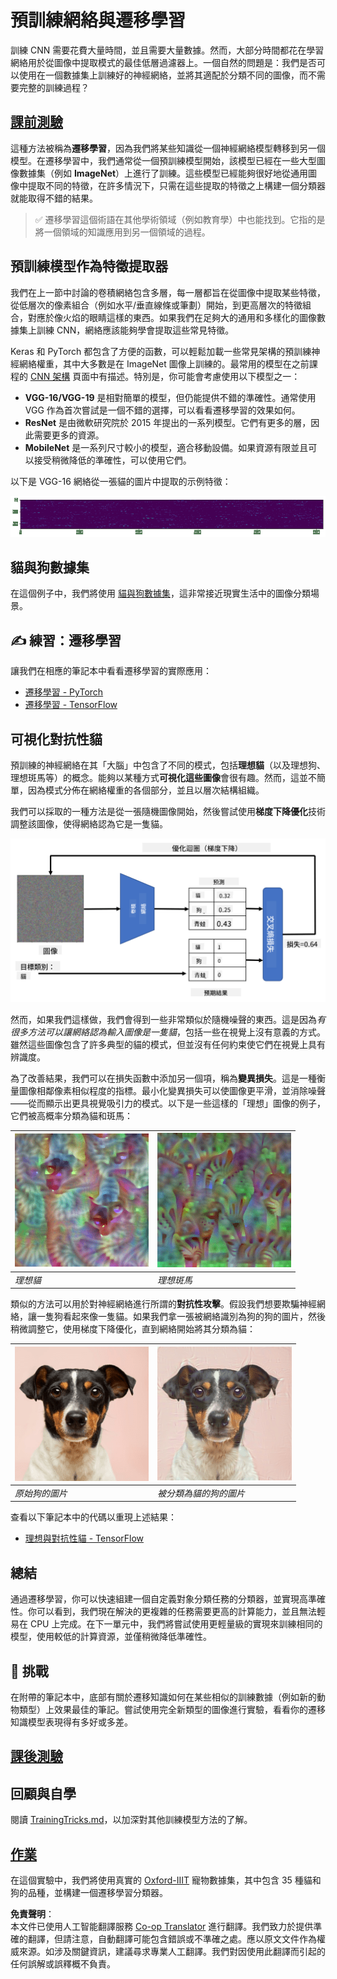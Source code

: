 <!--
CO_OP_TRANSLATOR_METADATA:
{
  "original_hash": "717775c4050ccbffbe0c961ad8bf7bf7",
  "translation_date": "2025-08-24T22:01:53+00:00",
  "source_file": "lessons/4-ComputerVision/08-TransferLearning/README.md",
  "language_code": "hk"
}
-->
# 預訓練網絡與遷移學習

訓練 CNN 需要花費大量時間，並且需要大量數據。然而，大部分時間都花在學習網絡用於從圖像中提取模式的最佳低層過濾器上。一個自然的問題是：我們是否可以使用在一個數據集上訓練好的神經網絡，並將其適配於分類不同的圖像，而不需要完整的訓練過程？

## [課前測驗](https://ff-quizzes.netlify.app/en/ai/quiz/15)

這種方法被稱為**遷移學習**，因為我們將某些知識從一個神經網絡模型轉移到另一個模型。在遷移學習中，我們通常從一個預訓練模型開始，該模型已經在一些大型圖像數據集（例如 **ImageNet**）上進行了訓練。這些模型已經能夠很好地從通用圖像中提取不同的特徵，在許多情況下，只需在這些提取的特徵之上構建一個分類器就能取得不錯的結果。

> ✅ 遷移學習這個術語在其他學術領域（例如教育學）中也能找到。它指的是將一個領域的知識應用到另一個領域的過程。

## 預訓練模型作為特徵提取器

我們在上一節中討論的卷積網絡包含多層，每一層都旨在從圖像中提取某些特徵，從低層次的像素組合（例如水平/垂直線條或筆劃）開始，到更高層次的特徵組合，對應於像火焰的眼睛這樣的東西。如果我們在足夠大的通用和多樣化的圖像數據集上訓練 CNN，網絡應該能夠學會提取這些常見特徵。

Keras 和 PyTorch 都包含了方便的函數，可以輕鬆加載一些常見架構的預訓練神經網絡權重，其中大多數是在 ImageNet 圖像上訓練的。最常用的模型在之前課程的 [CNN 架構](../07-ConvNets/CNN_Architectures.md) 頁面中有描述。特別是，你可能會考慮使用以下模型之一：

* **VGG-16/VGG-19** 是相對簡單的模型，但仍能提供不錯的準確性。通常使用 VGG 作為首次嘗試是一個不錯的選擇，可以看看遷移學習的效果如何。
* **ResNet** 是由微軟研究院於 2015 年提出的一系列模型。它們有更多的層，因此需要更多的資源。
* **MobileNet** 是一系列尺寸較小的模型，適合移動設備。如果資源有限並且可以接受稍微降低的準確性，可以使用它們。

以下是 VGG-16 網絡從一張貓的圖片中提取的示例特徵：

![VGG-16 提取的特徵](../../../../../translated_images/features.6291f9c7ba3a0b951af88fc9864632b9115365410765680680d30c927dd67354.hk.png)

## 貓與狗數據集

在這個例子中，我們將使用 [貓與狗數據集](https://www.microsoft.com/download/details.aspx?id=54765&WT.mc_id=academic-77998-cacaste)，這非常接近現實生活中的圖像分類場景。

## ✍️ 練習：遷移學習

讓我們在相應的筆記本中看看遷移學習的實際應用：

* [遷移學習 - PyTorch](../../../../../lessons/4-ComputerVision/08-TransferLearning/TransferLearningPyTorch.ipynb)
* [遷移學習 - TensorFlow](../../../../../lessons/4-ComputerVision/08-TransferLearning/TransferLearningTF.ipynb)

## 可視化對抗性貓

預訓練的神經網絡在其「大腦」中包含了不同的模式，包括**理想貓**（以及理想狗、理想斑馬等）的概念。能夠以某種方式**可視化這些圖像**會很有趣。然而，這並不簡單，因為模式分佈在網絡權重的各個部分，並且以層次結構組織。

我們可以採取的一種方法是從一張隨機圖像開始，然後嘗試使用**梯度下降優化**技術調整該圖像，使得網絡認為它是一隻貓。

![圖像優化循環](../../../../../translated_images/ideal-cat-loop.999fbb8ff306e044f997032f4eef9152b453e6a990e449bbfb107de2493cc37e.hk.png)

然而，如果我們這樣做，我們會得到一些非常類似於隨機噪聲的東西。這是因為*有很多方法可以讓網絡認為輸入圖像是一隻貓*，包括一些在視覺上沒有意義的方式。雖然這些圖像包含了許多典型的貓的模式，但並沒有任何約束使它們在視覺上具有辨識度。

為了改善結果，我們可以在損失函數中添加另一個項，稱為**變異損失**。這是一種衡量圖像相鄰像素相似程度的指標。最小化變異損失可以使圖像更平滑，並消除噪聲——從而顯示出更具視覺吸引力的模式。以下是一些這樣的「理想」圖像的例子，它們被高概率分類為貓和斑馬：

![理想貓](../../../../../translated_images/ideal-cat.203dd4597643d6b0bd73038b87f9c0464322725e3a06ab145d25d4a861c70592.hk.png) | ![理想斑馬](../../../../../translated_images/ideal-zebra.7f70e8b54ee15a7a314000bb5df38a6cfe086ea04d60df4d3ef313d046b98a2b.hk.png)
-----|-----
*理想貓* | *理想斑馬*

類似的方法可以用於對神經網絡進行所謂的**對抗性攻擊**。假設我們想要欺騙神經網絡，讓一隻狗看起來像一隻貓。如果我們拿一張被網絡識別為狗的狗的圖片，然後稍微調整它，使用梯度下降優化，直到網絡開始將其分類為貓：

![狗的圖片](../../../../../translated_images/original-dog.8f68a67d2fe0911f33041c0f7fce8aa4ea919f9d3917ec4b468298522aeb6356.hk.png) | ![被分類為貓的狗的圖片](../../../../../translated_images/adversarial-dog.d9fc7773b0142b89752539bfbf884118de845b3851c5162146ea0b8809fc820f.hk.png)
-----|-----
*原始狗的圖片* | *被分類為貓的狗的圖片*

查看以下筆記本中的代碼以重現上述結果：

* [理想與對抗性貓 - TensorFlow](../../../../../lessons/4-ComputerVision/08-TransferLearning/AdversarialCat_TF.ipynb)

## 總結

通過遷移學習，你可以快速組建一個自定義對象分類任務的分類器，並實現高準確性。你可以看到，我們現在解決的更複雜的任務需要更高的計算能力，並且無法輕易在 CPU 上完成。在下一單元中，我們將嘗試使用更輕量級的實現來訓練相同的模型，使用較低的計算資源，並僅稍微降低準確性。

## 🚀 挑戰

在附帶的筆記本中，底部有關於遷移知識如何在某些相似的訓練數據（例如新的動物類型）上效果最佳的筆記。嘗試使用完全新類型的圖像進行實驗，看看你的遷移知識模型表現得有多好或多差。

## [課後測驗](https://ff-quizzes.netlify.app/en/ai/quiz/16)

## 回顧與自學

閱讀 [TrainingTricks.md](TrainingTricks.md)，以加深對其他訓練模型方法的了解。

## [作業](lab/README.md)

在這個實驗中，我們將使用真實的 [Oxford-IIIT](https://www.robots.ox.ac.uk/~vgg/data/pets/) 寵物數據集，其中包含 35 種貓和狗的品種，並構建一個遷移學習分類器。

**免責聲明**：  
本文件已使用人工智能翻譯服務 [Co-op Translator](https://github.com/Azure/co-op-translator) 進行翻譯。我們致力於提供準確的翻譯，但請注意，自動翻譯可能包含錯誤或不準確之處。應以原文文件作為權威來源。如涉及關鍵資訊，建議尋求專業人工翻譯。我們對因使用此翻譯而引起的任何誤解或誤釋概不負責。